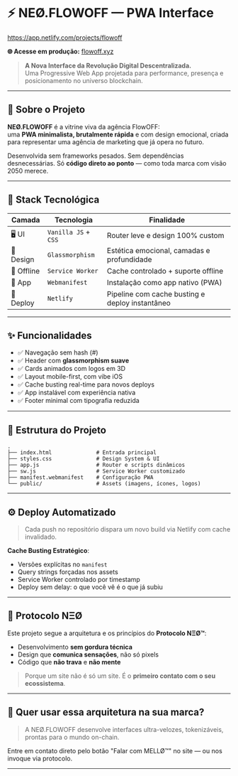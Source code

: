 # ⚡ NEØ.FLOWOFF — PWA Interface

<https://app.netlify.com/projects/flowoff>

**🌐 Acesse em produção:** [flowoff.xyz](https://flowoff.xyz)

> **A Nova Interface da Revolução Digital Descentralizada.**  
> Uma Progressive Web App projetada para performance, presença e posicionamento no universo blockchain.

---

## 🚀 Sobre o Projeto

**NEØ.FLOWOFF** é a vitrine viva da agência FlowOFF:  
uma **PWA minimalista, brutalmente rápida** e com design emocional, criada para representar uma agência de marketing que já opera no futuro.

Desenvolvida sem frameworks pesados. Sem dependências desnecessárias. Só **código direto ao ponto** — como toda marca com visão 2050 merece.

---

## 🧠 Stack Tecnológica

| Camada | Tecnologia | Finalidade |
|--------|------------|------------|
| 🖥️ UI | `Vanilla JS` + `CSS` | Router leve e design 100% custom |
| 🧊 Design | `Glassmorphism` | Estética emocional, camadas e profundidade |
| 🛜 Offline | `Service Worker` | Cache controlado + suporte offline |
| 📲 App | `Webmanifest` | Instalação como app nativo (PWA) |
| 🚀 Deploy | `Netlify` | Pipeline com cache busting e deploy instantâneo |

---

## ✨ Funcionalidades

- ✅ Navegação sem hash (#)  
- ✅ Header com **glassmorphism suave**  
- ✅ Cards animados com logos em 3D  
- ✅ Layout mobile-first, com vibe iOS  
- ✅ Cache busting real-time para novos deploys  
- ✅ App instalável com experiência nativa  
- ✅ Footer minimal com tipografia reduzida  

---

## 📁 Estrutura do Projeto

```text
.
├── index.html              # Entrada principal
├── styles.css              # Design System & UI
├── app.js                  # Router e scripts dinâmicos
├── sw.js                   # Service Worker customizado
├── manifest.webmanifest    # Configuração PWA
└── public/                 # Assets (imagens, ícones, logos)
````

---

## ⚙️ Deploy Automatizado

> Cada push no repositório dispara um novo build via Netlify com cache invalidado.

**Cache Busting Estratégico**:

* Versões explícitas no `manifest`
* Query strings forçadas nos assets
* Service Worker controlado por timestamp
* Deploy sem delay: o que você vê é o que já subiu

---

## 🧬 Protocolo NΞØ

Este projeto segue a arquitetura e os princípios do **Protocolo NΞØ™**:

* Desenvolvimento **sem gordura técnica**
* Design que **comunica sensações**, não só pixels
* Código que **não trava** e **não mente**

> Porque um site não é só um site. É o **primeiro contato com o seu ecossistema**.

---

## 🧠 Quer usar essa arquitetura na sua marca?

> A NEØ.FLOWOFF desenvolve interfaces ultra-velozes, tokenizáveis, prontas para o mundo on-chain.

Entre em contato direto pelo botão "Falar com MELLØ™" no site — ou nos invoque via protocolo.

---


